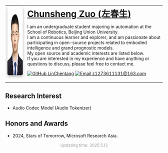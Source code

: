 <table>
  <tr>
    <td>
      <a href="./"><img src="/docs/images/ChunshengZuo.jpg" alt="Chunsheng Zuo Profile Photo" height="220px" style="box-shadow: 0px 4px 10px rgba(0, 0, 0, 0.3); border-radius: 5px;" /></a>&nbsp;
    </td>
    <td align="left"> 
      <h1 style="margin-top: 0; margin-bottom: 10px;"><a href="./">Chunsheng Zuo (<span style="font-family:Microsoft YaHei">左春生</span>)</a></h1>
      <p>
        I am an undergraduate student majoring in automation at the School of Robotics, Beijing Union University.<br>
        I am a continuous learner and explorer, and am passionate about participating in open-source projects related to embodied intelligence and grand prognostic models.<br>
        My open source and academic interests are listed below.<br>
        If you are interested in my experience and have anything or questions to discuss, please feel free to contact me.
      </p>
      <p>
        <a href="https://github.com/LinChentang" target="_blank" rel="noopener noreferrer"><img src="https://img.shields.io/badge/GitHub-LinChentang-blue" alt="GitHub LinChentang"></a>
        <a href="mailto:z1273611131@163.com"><img src="https://img.shields.io/badge/Email-z1273611131@163.com-red" alt="Email z1273611131@163.com"></a>
      </p>
    </td>
  </tr>
</table>

<h2 id="Interest">Research Interest</h2>
<ul>
  <li>Audio Codec Model (Audio Tokenizer)</li>
</ul>

<h2 id="Honors and awards">Honors and Awards</h2>
<ul>
  <li>2024, Stars of Tomorrow, Microsoft Research Asia.</li>
</ul>

<p style="text-align:center; font-size:small; color:#A0A0A0;">
  Updating time: 2025.5.13
</p>